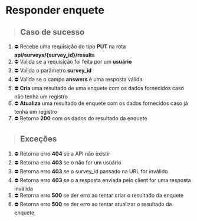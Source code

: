 # Responder enquete

> ## Caso de sucesso
1. ⛔️ Recebe uma requisição do tipo **PUT** na rota **api/surveys/{survey_id}/results**
2. ⛔️ Valida se a requisição foi feita por um **usuário**
3. ⛔️ Valida o parâmetro **survey_id**
4. ⛔️ Valida se o campo **answers** é uma resposta válida
5. ⛔️ **Cria** uma resultado de uma enquete com os dados fornecidos caso não tenha um registro
6. ⛔️ **Atualiza** uma resultado de enquete com os dados fornecidos caso já tenha um registro
7. ⛔️ Retorna **200** com os dados do resultado da enquete

> ## Exceções
1. ⛔️ Retorna erro **404** se a API não existir
2. ⛔️ Retorna erro **403** se o não for um usuário
2. ⛔️ Retorna erro **403** se o survey_id passado na URL for inválido
2. ⛔️ Retorna erro **403** se o a resposta enviada pelo client for uma resposta inválida
5. ⛔️ Retorna erro **500** se der erro ao tentar criar o resultado da enquete
5. ⛔️ Retorna erro **500** se der erro ao tentar atualizar o resultado da enquete